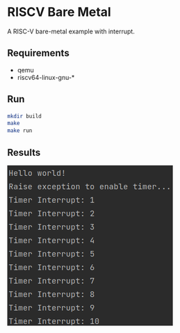 # RISCV Bare Metal

A RISC-V bare-metal example with interrupt.

## Requirements
- qemu
- riscv64-linux-gnu-*

## Run
```bash
mkdir build
make
make run
```

## Results

![result](result.png)
